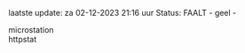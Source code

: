 laatste update: 
za 02-12-2023 21:16   uur 
Status: FAALT - geel - 
<div class="service Y">microstation</div><div class="service G">httpstat</div>